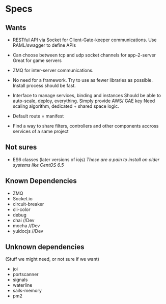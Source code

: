 # Specs

## Wants

- RESTful API via Socket for Client-Gate-keeper communications.
Use RAML/swagger to define APIs

- Can choose between tcp and udp socket channels for app-2-server
Great for game servers

- ZMQ for inter-server communications.

- No need for a framework. Try to use as fewer libraries as possible.
Install process should be fast.

- Interface to manage services, binding and instances
Should be able to auto-scale, deploy, everything. Simply provide AWS/ GAE key
Need scaling algorithm, dedicated + shared space logic.

- Default route = manifest

- Find a way to share filters, controllers and other components accross 
services of a same project

## Not sures

- ES6 classes (later versions of iojs)
*These are a pain to install on older systems like CentOS 6.5*

## Known Dependencies

- ZMQ
- Socket.io
- circuit-breaker
- cli-color
- debug
- chai			//Dev
- mocha			//Dev
- yuidocjs	//Dev

## Unknown dependencies

(Stuff we might need, or not sure if we want)

- joi
- portscanner
- signals
- waterline
- sails-memory
- pm2
